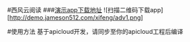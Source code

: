 #西风云阅读
###[演示app下载地址](http://demo.jameson512.com/xifeng/0.6.60.apk)
![扫描二维码下载app][http://demo.jameson512.com/xifeng/adv1.png]

#使用方法
基于apicloud开发，请同步至你的apicloud工程后编译
